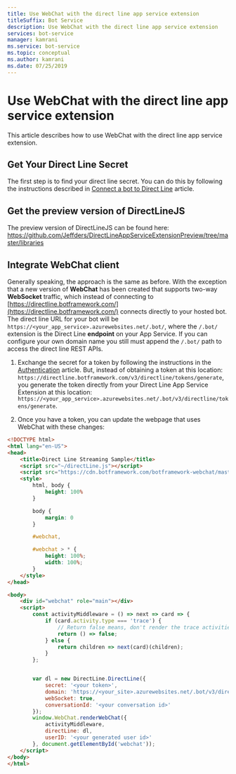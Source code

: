 ```yaml
---
title: Use WebChat with the direct line app service extension
titleSuffix: Bot Service
description: Use WebChat with the direct line app service extension
services: bot-service
manager: kamrani
ms.service: bot-service
ms.topic: conceptual
ms.author: kamrani 
ms.date: 07/25/2019
---
```


# Use WebChat with the direct line app service extension

This article describes how to use WebChat with the direct line app service extension.

## Get Your Direct Line Secret

The first step is to find your direct line secret. You can do this by following the instructions described in [Connect a bot to Direct Line](bot-service-channel-connect-directline.md) article.

## Get the preview version of DirectLineJS
The preview version of DirectLineJS can be found here:
https://github.com/Jeffders/DirectLineAppServiceExtensionPreview/tree/master/libraries

## Integrate WebChat client

Generally speaking, the approach is the same as before. With the exception that a new version of **WebChat** has been created that supports two-way **WebSocket** traffic, which instead of connecting to [https://directline.botframework.com/](https://directline.botframework.com/) connects directly to your hosted bot.
The direct line URL for your bot will be `https://<your_app_service>.azurewebsites.net/.bot/`, where the `/.bot/` extension is the Direct Line **endpoint** on your App Service.
If you can configure your own domain name you still must append the `/.bot/` path to access the direct line REST APIs.

1. Exchange the secret for a token by following the instructions in the [Authentication](https://docs.microsoft.com/azure/bot-service/rest-api/bot-framework-rest-direct-line-3-0-authentication?view=azure-bot-service-4.0) article. But, instead of obtaining a token at this location: `https://directline.botframework.com/v3/directline/tokens/generate`, you generate the token directly from your Direct Line App Service Extension at this location: `https://<your_app_service>.azurewebsites.net/.bot/v3/directline/tokens/generate`.  

1. Once you have a token, you can update the webpage that uses WebChat with these changes:

```html
<!DOCTYPE html>
<html lang="en-US">
<head>
    <title>Direct Line Streaming Sample</title>
    <script src="~/directLine.js"></script>
    <script src="https://cdn.botframework.com/botframework-webchat/master/webchat.js"></script>
    <style>
        html, body {
            height: 100%
        }

        body {
            margin: 0
        }

        #webchat,

        #webchat > * {
            height: 100%;
            width: 100%;
        }
    </style>
</head>

<body>
    <div id="webchat" role="main"></div>
    <script>
        const activityMiddleware = () => next => card => {
            if (card.activity.type === 'trace') {
                // Return false means, don't render the trace activities
                return () => false;
            } else {
                return children => next(card)(children);
            }
        };


        var dl = new DirectLine.DirectLine({
            secret: '<your token>',
            domain: 'https://<your_site>.azurewebsites.net/.bot/v3/directline',
            webSocket: true,
            conversationId: '<your conversation id>'
        });
        window.WebChat.renderWebChat({
            activityMiddleware,
            directLine: dl,
            userID: '<your generated user id>'
        }, document.getElementById('webchat'));
    </script>
</body>
</html>

```
